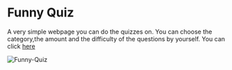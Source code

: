 # Funny Quiz

A very simple webpage you can do the quizzes on. You can choose the category,the amount and the difficulty of the questions by yourself. You can click [here]( https://qingyang0506.github.io/Funny-Quiz/)

![Funny-Quiz](./src/images/Funny-Quiz.png)